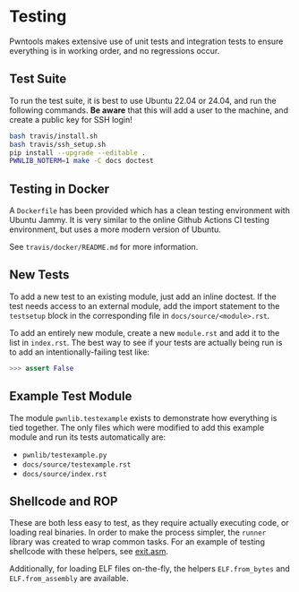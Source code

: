 # Testing

Pwntools makes extensive use of unit tests and integration tests to ensure everything is in working order, and no regressions occur.

## Test Suite

To run the test suite, it is best to use Ubuntu 22.04 or 24.04, and run the following commands.  **Be aware** that this will add a user to the machine, and create a public key for SSH login!

```sh
bash travis/install.sh
bash travis/ssh_setup.sh
pip install --upgrade --editable .
PWNLIB_NOTERM=1 make -C docs doctest
```

## Testing in Docker

A `Dockerfile` has been provided which has a clean testing environment with Ubuntu Jammy.  It is very similar to the online Github Actions CI testing environment, but uses a more modern version of Ubuntu.

See `travis/docker/README.md` for more information.

## New Tests

To add a new test to an existing module, just add an inline doctest.  If the test needs access to an external module, add the import statement to the `testsetup` block in the corresponding file in `docs/source/<module>.rst`.

To add an entirely new module, create a new `module.rst` and add it to the list in `index.rst`.  The best way to see if your tests are actually being run is to add an intentionally-failing test like:

```py
>>> assert False
```

## Example Test Module

The module `pwnlib.testexample` exists to demonstrate how everything is tied together.  The only files which were modified to add this example module and run its tests automatically are:

- `pwnlib/testexample.py`
- `docs/source/testexample.rst`
- `docs/source/index.rst`

## Shellcode and ROP

These are both less easy to test, as they require actually executing code, or loading real binaries.  In order to make the process simpler, the `runner` library was created to wrap common tasks.  For an example of testing shellcode with these helpers, see [exit.asm](pwnlib/shellcraft/templates/i386/linux/exit.asm).

Additionally, for loading ELF files on-the-fly, the helpers `ELF.from_bytes` and `ELF.from_assembly` are available.
